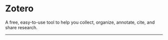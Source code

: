 # Zotero

A free, easy-to-use tool to help you collect, organize, annotate, cite, and share research.

---